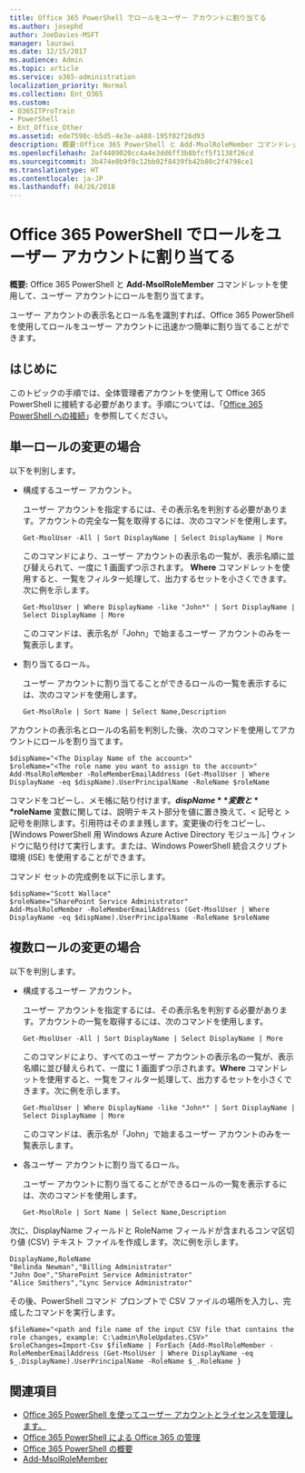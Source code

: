 ```yaml
---
title: Office 365 PowerShell でロールをユーザー アカウントに割り当てる
ms.author: josephd
author: JoeDavies-MSFT
manager: laurawi
ms.date: 12/15/2017
ms.audience: Admin
ms.topic: article
ms.service: o365-administration
localization_priority: Normal
ms.collection: Ent_O365
ms.custom:
- O365ITProTrain
- PowerShell
- Ent_Office_Other
ms.assetid: ede7598c-b5d5-4e3e-a488-195f02f26d93
description: 概要:Office 365 PowerShell と Add-MsolRoleMember コマンドレットを使用して、ユーザー アカウントにロールを割り当てます。
ms.openlocfilehash: 2af4409020cc4a4e3dd6ff3b8bfcf5f1138f26cd
ms.sourcegitcommit: 3b474e0b9f0c12bb02f8439fb42b80c2f4798ce1
ms.translationtype: HT
ms.contentlocale: ja-JP
ms.lasthandoff: 04/26/2018
---
```

# <a name="assign-roles-to-user-accounts-with-office-365-powershell"></a>Office 365 PowerShell でロールをユーザー アカウントに割り当てる

 **概要:** Office 365 PowerShell と **Add-MsolRoleMember** コマンドレットを使用して、ユーザー アカウントにロールを割り当てます。
  
ユーザー アカウントの表示名とロール名を識別すれば、Office 365 PowerShell を使用してロールをユーザー アカウントに迅速かつ簡単に割り当てることができます。
  
## <a name="before-you-begin"></a>はじめに

このトピックの手順では、全体管理者アカウントを使用して Office 365 PowerShell に接続する必要があります。手順については、「[Office 365 PowerShell への接続](connect-to-office-365-powershell.md)」を参照してください。
  
## <a name="for-a-single-role-change"></a>単一ロールの変更の場合

以下を判別します。
  
- 構成するユーザー アカウント。
    
    ユーザー アカウントを指定するには、その表示名を判別する必要があります。アカウントの完全な一覧を取得するには、次のコマンドを使用します。
    
  ```
  Get-MsolUser -All | Sort DisplayName | Select DisplayName | More
  ```

    このコマンドにより、ユーザー アカウントの表示名の一覧が、表示名順に並び替えられて、一度に 1 画面ずつ示されます。 **Where** コマンドレットを使用すると、一覧をフィルター処理して、出力するセットを小さくできます。次に例を示します。
    
  ```
  Get-MsolUser | Where DisplayName -like "John*" | Sort DisplayName | Select DisplayName | More
  ```

    このコマンドは、表示名が「John」で始まるユーザー アカウントのみを一覧表示します。
    
- 割り当てるロール。
    
    ユーザー アカウントに割り当てることができるロールの一覧を表示するには、次のコマンドを使用します。
    
  ```
  Get-MsolRole | Sort Name | Select Name,Description
  ```

アカウントの表示名とロールの名前を判別した後、次のコマンドを使用してアカウントにロールを割り当てます。
  
```
$dispName="<The Display Name of the account>"
$roleName="<The role name you want to assign to the account>"
Add-MsolRoleMember -RoleMemberEmailAddress (Get-MsolUser | Where DisplayName -eq $dispName).UserPrincipalName -RoleName $roleName
```

コマンドをコピーし、メモ帳に貼り付けます。**$dispName** 変数と **$roleName** 変数に関しては、説明テキスト部分を値に置き換えて、\< 記号と > 記号を削除します。引用符はそのまま残します。変更後の行をコピーし、[Windows PowerShell 用 Windows Azure Active Directory モジュール] ウィンドウに貼り付けて実行します。または、Windows PowerShell 統合スクリプト環境 (ISE) を使用することができます。
  
コマンド セットの完成例を以下に示します。
  
```
$dispName="Scott Wallace"
$roleName="SharePoint Service Administrator"
Add-MsolRoleMember -RoleMemberEmailAddress (Get-MsolUser | Where DisplayName -eq $dispName).UserPrincipalName -RoleName $roleName
```

## <a name="for-multiple-role-changes"></a>複数ロールの変更の場合

以下を判別します。
  
- 構成するユーザー アカウント。
    
    ユーザー アカウントを指定するには、その表示名を判別する必要があります。アカウントの一覧を取得するには、次のコマンドを使用します。
    
  ```
  Get-MsolUser -All | Sort DisplayName | Select DisplayName | More
  ```

    このコマンドにより、すべてのユーザー アカウントの表示名の一覧が、表示名順に並び替えられて、一度に 1 画面ずつ示されます。**Where** コマンドレットを使用すると、一覧をフィルター処理して、出力するセットを小さくできます。次に例を示します。
    
  ```
  Get-MsolUser | Where DisplayName -like "John*" | Sort DisplayName | Select DisplayName | More
  ```

    このコマンドは、表示名が「John」で始まるユーザー アカウントのみを一覧表示します。
    
- 各ユーザー アカウントに割り当てるロール。
    
    ユーザー アカウントに割り当てることができるロールの一覧を表示するには、次のコマンドを使用します。
    
  ```
  Get-MsolRole | Sort Name | Select Name,Description
  ```

次に、DisplayName フィールドと RoleName フィールドが含まれるコンマ区切り値 (CSV) テキスト ファイルを作成します。次に例を示します。
  
```
DisplayName,RoleName
"Belinda Newman","Billing Administrator"
"John Doe","SharePoint Service Administrator"
"Alice Smithers","Lync Service Administrator"
```

その後、PowerShell コマンド プロンプトで CSV ファイルの場所を入力し、完成したコマンドを実行します。
  
```
$fileName="<path and file name of the input CSV file that contains the role changes, example: C:\admin\RoleUpdates.CSV>"
$roleChanges=Import-Csv $fileName | ForEach {Add-MsolRoleMember -RoleMemberEmailAddress (Get-MsolUser | Where DisplayName -eq $_.DisplayName).UserPrincipalName -RoleName $_.RoleName }

```

## <a name="see-also"></a>関連項目

- [Office 365 PowerShell を使ってユーザー アカウントとライセンスを管理します。](manage-user-accounts-and-licenses-with-office-365-powershell.md)
- [Office 365 PowerShell による Office 365 の管理](manage-office-365-with-office-365-powershell.md)
- [Office 365 PowerShell の概要](getting-started-with-office-365-powershell.md)
- [Add-MsolRoleMember](https://msdn.microsoft.com/library/dn194120.aspx)

